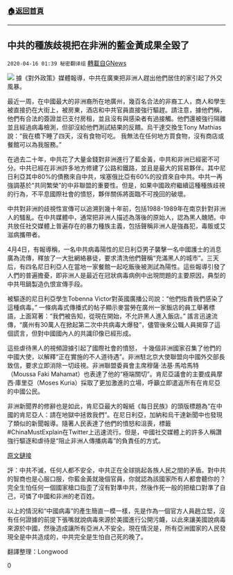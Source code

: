 ###  [:house:返回首頁](https://github.com/ourhimalayas/txt)
---

## 中共的種族歧視把在非洲的藍金黃成果全毀了
`2020-04-16 01:39 秘密翻译组` [轉載自GNews](https://gnews.org/zh-hant/174206/)

![](https://s3.amazonaws.com/gnews-media-offload/wp-content/uploads/2020/04/16013605/2-103.jpg)
據《對外政策》媒體報導，中共在廣東把非洲人趕出他們居住的家引起了外交風暴。

最近一周，在中國最大的非洲裔所在地廣州，幾百名合法的非裔工人，商人和學生被直接扔在大街上，被房東，酒店和中共官員直接強行驅趕。請注意，據他們稱，他們有合法的簽證並已支付房租，並且沒有與感染者有過接觸。他們還被強行隔離並且經過病毒檢測，但卻沒給他們測試結果的反饋。烏干達交換生Tony Mathias說：“我在橋下睡了四天，沒有食物可吃。 我無法在任何地方買食物，沒有商店或餐館可以為我服務。”

在過去二十年，中共花了大量金錢對非洲進行了藍金黃，中共和非洲已經密不可分。中共已經在非洲許多地方修建了公路和鐵路，並且是最大的貿易夥伴。其中尼日利亞其中80%的債務來自中共，埃塞俄比亞有60%的投資來自中共。中共一再強調基於“共同繁榮”的中非聯盟的重要性。但是，如果中國政府繼續這種種族歧視的行為，不平息國際社會的憤怒，夥伴關係將面臨不可挽回的破壞。

中共對非洲的歧視性宣傳可以追溯到幾十年前，包括1988-1989年在南京針對非洲人的騷亂。在中共媒體中，通常把非洲人描述為落後的原始人，認為黑人醜陋。中共放任社交媒體上普遍存在的暴力種族主義，包括聲稱非洲人是強姦犯，毒販或艾滋病攜帶者。

4月4日，有報導稱，一名中共病毒陽性的尼日利亞男子襲擊一名中國護士的消息廣為流傳，釋放了一大批網絡暴徒，要求清洗他們聲稱“充滿黑人的城市”。三天后，有四名尼日利亞人在當地一家餐館一起吃飯後被測試為陽性。這些報導引發了人們的普遍擔憂，即非洲人是最近在冠狀病毒病例中出現問題的主要原因，典型的中共甩鍋製造仇恨宣傳手段。

被驅逐的尼日利亞學生Tobenna Victor對英國廣播公司說：“他們指責我們感染了這種病毒。” 一條病毒式傳播式的帖子顯示麥當勞在廣州一家飯店的員工舉著標語，上面寫著：“我們被告知，從現在開始，不允許黑人進入飯店。” 謠言迅速流傳，“廣州有30萬人在掀起第二次中共病毒大爆發”，儘管後來公職人員揭穿了這個謊言，但對中國國內人的共識印像已經形成。

這些虐待黑人的視頻證據引起了國際社會的憤怒， 十幾個非洲國家召集了他們的中國大使，以解釋“正在實施的不人道待遇”。非洲駐北京大使聯盟向中國外交部長致信，要求立即消除一切歧視。非洲聯盟委員會主席穆薩·法基·馬哈馬特（Moussa Faki Mahamat）也表達了他的“極端關切”。肯尼亞議會的主要成員摩西·庫里亞（Moses Kuria）採取了更加激進的立場，呼籲立即遣返所有在肯尼亞的中國公民。

非洲新聞界的修辭也是如此，肯尼亞最大的報紙《每日民族》的頭版標題為“在中國的肯尼亞人：請在地獄中拯救我們”。在尼日利亞，加納和烏干達新聞中也發現了類似的新聞報導。隨著人民表達了他們的憤怒和沮喪，標籤#ChinaMustExplain在Twitter上迅速流行。但是，中國社交媒體上的許多人稱讚強行驅逐和虐待是“阻止非洲人傳播病毒”的負責任的方式。

[原文鏈接](https://foreignpolicy.com/2020/04/15/chinas-racism-is-wrecking-its-success-in-africa/)

評：中共不滅，任何人都不安全，中共正在全球挑起各族人民之間的矛盾。對中共的智商也是心服口服，你藍金黃就幾個官員，你就認為該國家所有人都會聽你的？完全生怕任何一個國家槍口指歪了沒有對準中共，然後作死一般的把槍口對準了自己，可憐了中國和非洲的老百姓。

以上的情況和“中國病毒”的產生簡直一模一樣，先是作為一個官方人員趙立堅，沒有任何證據的前提下張嘴就說病毒來源於美國進行公開污衊，以此來讓美國說病毒來源於中國，然後造成讓所有亞洲人不安全。現在情況是，所有亞洲國家的人民發現全是中共造成的，中共完全是生怕自己死的晚了。

翻譯整理：Longwood

0
